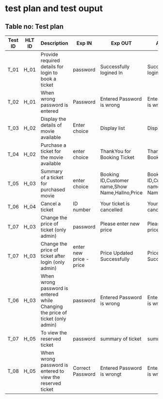 # test plan and test ouput



## Table no: Test plan

| **Test ID** | **HLT ID** | **Description**                                              | **Exp IN** | **Exp OUT** | **Actual Out** |**PASS/FAIL**  |    
|-------------|-----|--------------------------------------------------------------|------------|-------------|----------------|------------------|
|  T_01       |H_01| Provide required details for login to book a ticket| password| Successfully logined In | Successfully logined In| PASS |
|  T_02       |H_01| When wrong password is entered| Password|  Entered Password is wrong | Entered Password is wrong | PASS |
|  T_03       |H_02|Display the  details of movie available|  Enter choice | Display list | Display list | PASS |
|  T_04       |H_02| Purchase a ticket for the movie available | enter choice | ThankYou for Booking Ticket | ThankYou for Booking Ticket| PASS |
|  T_05       |H_03|  Summary of a ticket for purchased movie| enter choice | Booking ID,Customer name,Show Name,Hallno,Price | Booking ID,Customer name,Show Name,Hallno,Price| PASS |
|  T_06       |H_04| Cancel a ticket   |ID number|  Your ticket is cancelled | Your ticket is cancelled | PASS |
|  T_07       |H_03| Change the price of ticket (only admin) | password| Please enter new price | Please enter new price   | PASS |
|  T_07       |H_03| Change the price of ticket after login (only admin) | enter new price -price|Price Updated Successfully | Price Updated Successfully  | PASS |
|  T_06       |H_03|When wrong password is entered while Changing the price of ticket (only admin) | password | Entered Password is wrong  |  Entered Password is wrong |PASS |
|  T_07       |H_05| To view the reserved ticket | password | summary of ticket | summary of ticket | PASS |
|  T_08       |H_05|When wrong password is entered to view the reserved ticket |Correct Password | Entered Password is wrongt |Entered Password is wrong | PASS |













